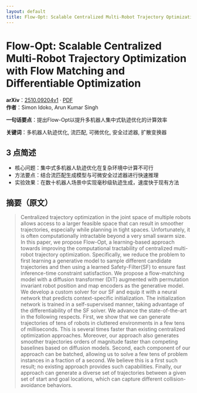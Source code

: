 ```yaml
---
layout: default
title: Flow-Opt: Scalable Centralized Multi-Robot Trajectory Optimization with Flow Matching and Differentiable Optimization
---
```


# Flow-Opt: Scalable Centralized Multi-Robot Trajectory Optimization with Flow Matching and Differentiable Optimization
**arXiv**：[2510.09204v1](https://arxiv.org/abs/2510.09204) · [PDF](https://arxiv.org/pdf/2510.09204.pdf)  
**作者**：Simon Idoko, Arun Kumar Singh  

**一句话要点**：提出Flow-Opt以提升多机器人集中式轨迹优化的计算效率

**关键词**：多机器人轨迹优化, 流匹配, 可微优化, 安全过滤器, 扩散变换器

## 3 点简述
- 核心问题：集中式多机器人轨迹优化在复杂环境中计算不可行
- 方法要点：结合流匹配生成模型与可微安全过滤器进行快速推理
- 实验效果：在数十机器人场景中实现毫秒级轨迹生成，速度快于现有方法

## 摘要（原文）

> Centralized trajectory optimization in the joint space of multiple robots
> allows access to a larger feasible space that can result in smoother
> trajectories, especially while planning in tight spaces. Unfortunately, it is
> often computationally intractable beyond a very small swarm size. In this
> paper, we propose Flow-Opt, a learning-based approach towards improving the
> computational tractability of centralized multi-robot trajectory optimization.
> Specifically, we reduce the problem to first learning a generative model to
> sample different candidate trajectories and then using a learned
> Safety-Filter(SF) to ensure fast inference-time constraint satisfaction. We
> propose a flow-matching model with a diffusion transformer (DiT) augmented with
> permutation invariant robot position and map encoders as the generative model.
> We develop a custom solver for our SF and equip it with a neural network that
> predicts context-specific initialization. The initialization network is trained
> in a self-supervised manner, taking advantage of the differentiability of the
> SF solver. We advance the state-of-the-art in the following respects. First, we
> show that we can generate trajectories of tens of robots in cluttered
> environments in a few tens of milliseconds. This is several times faster than
> existing centralized optimization approaches. Moreover, our approach also
> generates smoother trajectories orders of magnitude faster than competing
> baselines based on diffusion models. Second, each component of our approach can
> be batched, allowing us to solve a few tens of problem instances in a fraction
> of a second. We believe this is a first such result; no existing approach
> provides such capabilities. Finally, our approach can generate a diverse set of
> trajectories between a given set of start and goal locations, which can capture
> different collision-avoidance behaviors.

